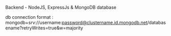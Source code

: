 Backend - NodeJS, ExpressJs & MongoDB database

db connection format : mongodb+srv://username:password@clustername.id.mongodb.net/databasename?retryWrites=true&w=majority